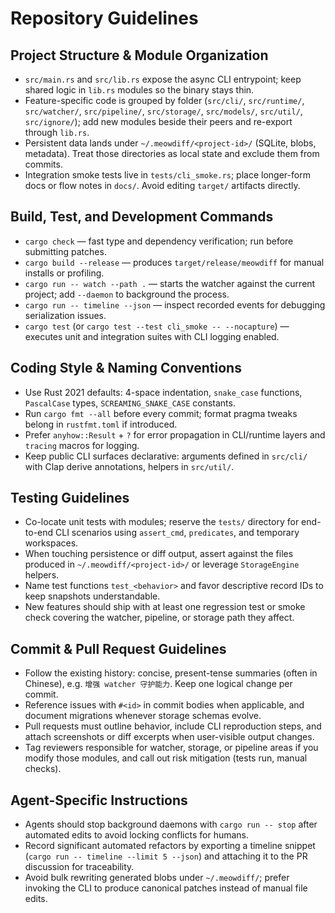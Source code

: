 # Repository Guidelines

## Project Structure & Module Organization
- `src/main.rs` and `src/lib.rs` expose the async CLI entrypoint; keep shared logic in `lib.rs` modules so the binary stays thin.
- Feature-specific code is grouped by folder (`src/cli/`, `src/runtime/`, `src/watcher/`, `src/pipeline/`, `src/storage/`, `src/models/`, `src/util/`, `src/ignore/`); add new modules beside their peers and re-export through `lib.rs`.
- Persistent data lands under `~/.meowdiff/<project-id>/` (SQLite, blobs, metadata). Treat those directories as local state and exclude them from commits.
- Integration smoke tests live in `tests/cli_smoke.rs`; place longer-form docs or flow notes in `docs/`. Avoid editing `target/` artifacts directly.

## Build, Test, and Development Commands
- `cargo check` — fast type and dependency verification; run before submitting patches.
- `cargo build --release` — produces `target/release/meowdiff` for manual installs or profiling.
- `cargo run -- watch --path .` — starts the watcher against the current project; add `--daemon` to background the process.
- `cargo run -- timeline --json` — inspect recorded events for debugging serialization issues.
- `cargo test` (or `cargo test --test cli_smoke -- --nocapture`) — executes unit and integration suites with CLI logging enabled.

## Coding Style & Naming Conventions
- Use Rust 2021 defaults: 4-space indentation, `snake_case` functions, `PascalCase` types, `SCREAMING_SNAKE_CASE` constants.
- Run `cargo fmt --all` before every commit; format pragma tweaks belong in `rustfmt.toml` if introduced.
- Prefer `anyhow::Result` + `?` for error propagation in CLI/runtime layers and `tracing` macros for logging.
- Keep public CLI surfaces declarative: arguments defined in `src/cli/` with Clap derive annotations, helpers in `src/util/`.

## Testing Guidelines
- Co-locate unit tests with modules; reserve the `tests/` directory for end-to-end CLI scenarios using `assert_cmd`, `predicates`, and temporary workspaces.
- When touching persistence or diff output, assert against the files produced in `~/.meowdiff/<project-id>/` or leverage `StorageEngine` helpers.
- Name test functions `test_<behavior>` and favor descriptive record IDs to keep snapshots understandable.
- New features should ship with at least one regression test or smoke check covering the watcher, pipeline, or storage path they affect.

## Commit & Pull Request Guidelines
- Follow the existing history: concise, present-tense summaries (often in Chinese), e.g. `增强 watcher 守护能力`. Keep one logical change per commit.
- Reference issues with `#<id>` in commit bodies when applicable, and document migrations whenever storage schemas evolve.
- Pull requests must outline behavior, include CLI reproduction steps, and attach screenshots or diff excerpts when user-visible output changes.
- Tag reviewers responsible for watcher, storage, or pipeline areas if you modify those modules, and call out risk mitigation (tests run, manual checks).

## Agent-Specific Instructions
- Agents should stop background daemons with `cargo run -- stop` after automated edits to avoid locking conflicts for humans.
- Record significant automated refactors by exporting a timeline snippet (`cargo run -- timeline --limit 5 --json`) and attaching it to the PR discussion for traceability.
- Avoid bulk rewriting generated blobs under `~/.meowdiff/`; prefer invoking the CLI to produce canonical patches instead of manual file edits.
